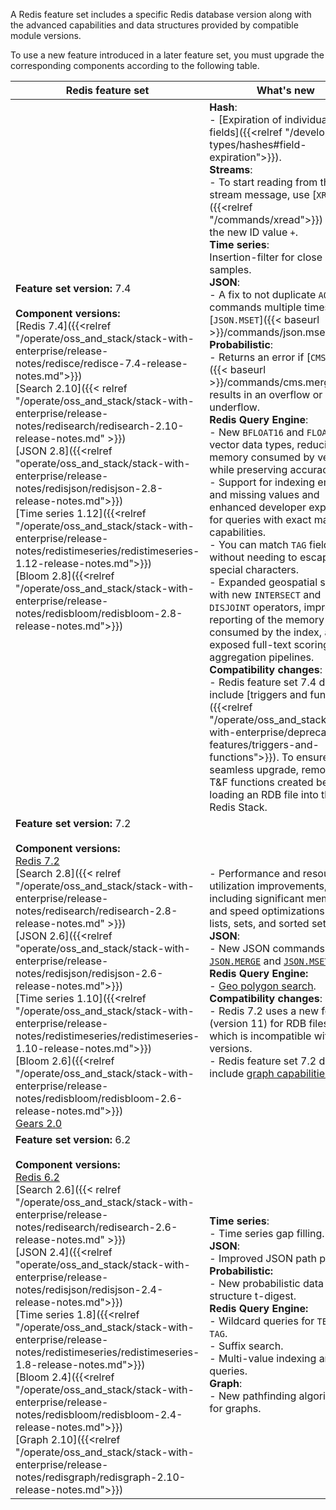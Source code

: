 A Redis feature set includes a specific Redis database version along with the advanced capabilities and data structures provided by compatible module versions.

To use a new feature introduced in a later feature set, you must upgrade the corresponding components according to the following table.

| Redis feature set | What's new |
|-------------------|------------|
| **Feature set version:** 7.4<br /><br />**Component versions:**<br />[Redis 7.4]({{<relref "/operate/oss_and_stack/stack-with-enterprise/release-notes/redisce/redisce-7.4-release-notes.md">}})<br />[Search 2.10]({{< relref "/operate/oss_and_stack/stack-with-enterprise/release-notes/redisearch/redisearch-2.10-release-notes.md" >}})<br />[JSON 2.8]({{<relref "operate/oss_and_stack/stack-with-enterprise/release-notes/redisjson/redisjson-2.8-release-notes.md">}})<br />[Time series 1.12]({{<relref "/operate/oss_and_stack/stack-with-enterprise/release-notes/redistimeseries/redistimeseries-1.12-release-notes.md">}})<br />[Bloom 2.8]({{<relref "/operate/oss_and_stack/stack-with-enterprise/release-notes/redisbloom/redisbloom-2.8-release-notes.md">}}) | **Hash**: <br>- [Expiration of individual hash fields]({{<relref "/develop/data-types/hashes#field-expiration">}}). <br> **Streams**: <br>- To start reading from the last stream message, use [`XREAD`]({{<relref "/commands/xread">}}) with the new ID value `+`.<br> **Time series**: <br>Insertion-filter for close samples. <br> **JSON**: <br>- A fix to not duplicate `AOF` commands multiple times in [`JSON.MSET`]({{< baseurl >}}/commands/json.mset/). <br> **Probabilistic**: <br>- Returns an error if [`CMS.MERGE`]({{< baseurl >}}/commands/cms.merge/) results in an overflow or underflow. <br> **Redis Query Engine**: <br>- New `BFLOAT16` and `FLOAT16` vector data types, reducing memory consumed by vectors while preserving accuracy. <br>- Support for indexing empty and missing values and enhanced developer experience for queries with exact matching capabilities. <br>- You can match `TAG` fields without needing to escape special characters. <br>- Expanded geospatial search with new `INTERSECT` and `DISJOINT` operators, improved reporting of the memory consumed by the index, and exposed full-text scoring in aggregation pipelines. <br> **Compatibility changes**: <br>- Redis feature set 7.4 does not include [triggers and functions]({{<relref "/operate/oss_and_stack/stack-with-enterprise/deprecated-features/triggers-and-functions">}}). To ensure a seamless upgrade, remove any T&F functions created before loading an RDB file into the new Redis Stack. |
| **Feature set version:** 7.2<br /><br />**Component versions:**<br />[Redis 7.2](https://raw.githubusercontent.com/redis/redis/7.2/00-RELEASENOTES)<br />[Search 2.8]({{< relref "/operate/oss_and_stack/stack-with-enterprise/release-notes/redisearch/redisearch-2.8-release-notes.md" >}})<br />[JSON 2.6]({{<relref "operate/oss_and_stack/stack-with-enterprise/release-notes/redisjson/redisjson-2.6-release-notes.md">}})<br />[Time series 1.10]({{<relref "/operate/oss_and_stack/stack-with-enterprise/release-notes/redistimeseries/redistimeseries-1.10-release-notes.md">}})<br />[Bloom 2.6]({{<relref "/operate/oss_and_stack/stack-with-enterprise/release-notes/redisbloom/redisbloom-2.6-release-notes.md">}})<br />[Gears 2.0](https://github.com/RedisGears/RedisGears/releases) | - Performance and resource utilization improvements, including significant memory and speed optimizations for lists, sets, and sorted sets.<br />**JSON**:<br />- New JSON commands: [`JSON.MERGE`]({{<baseurl>}}/commands/json.merge/) and [`JSON.MSET`]({{<baseurl>}}/commands/json.mset/).<br />**Redis Query Engine:**<br />- [Geo polygon search]({{<baseurl>}}/commands/ft.search/#examples).<br>**Compatibility changes**:<br>- Redis 7.2 uses a new format (version 11) for RDB files, which is incompatible with older versions.<br />- Redis feature set 7.2 does not include [graph capabilities](https://redis.io/blog/redisgraph-eol/). |
| **Feature set version:** 6.2<br /><br />**Component versions:**<br />[Redis 6.2](https://raw.githubusercontent.com/redis/redis/6.2/00-RELEASENOTES)<br />[Search 2.6]({{< relref "/operate/oss_and_stack/stack-with-enterprise/release-notes/redisearch/redisearch-2.6-release-notes.md" >}})<br />[JSON 2.4]({{<relref "operate/oss_and_stack/stack-with-enterprise/release-notes/redisjson/redisjson-2.4-release-notes.md">}})<br />[Time series 1.8]({{<relref "/operate/oss_and_stack/stack-with-enterprise/release-notes/redistimeseries/redistimeseries-1.8-release-notes.md">}})<br />[Bloom 2.4]({{<relref "/operate/oss_and_stack/stack-with-enterprise/release-notes/redisbloom/redisbloom-2.4-release-notes.md">}})<br />[Graph 2.10]({{<relref "/operate/oss_and_stack/stack-with-enterprise/release-notes/redisgraph/redisgraph-2.10-release-notes.md">}}) | **Time series**:<br />- Time series gap filling.<br />**JSON**:<br />- Improved JSON path parser.<br />**Probabilistic:**<br />- New probabilistic data structure t-digest.<br />**Redis Query Engine:**<br />- Wildcard queries for `TEXT` and `TAG`.<br />- Suffix search.<br />- Multi-value indexing and queries.<br />**Graph**:<br />- New pathfinding algorithms for graphs. |
